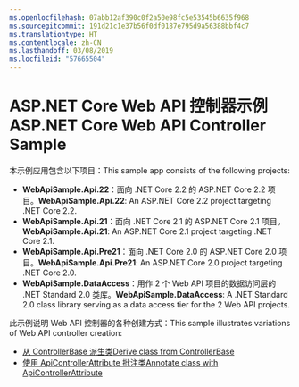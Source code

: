 ```yaml
---
ms.openlocfilehash: 07abb12af390c0f2a50e98fc5e53545b6635f968
ms.sourcegitcommit: 191d21c1e37b56f0df0187e795d9a56388bbf4c7
ms.translationtype: HT
ms.contentlocale: zh-CN
ms.lasthandoff: 03/08/2019
ms.locfileid: "57665504"
---
```

# <a name="aspnet-core-web-api-controller-sample"></a><span data-ttu-id="ad451-101">ASP.NET Core Web API 控制器示例</span><span class="sxs-lookup"><span data-stu-id="ad451-101">ASP.NET Core Web API Controller Sample</span></span>

<span data-ttu-id="ad451-102">本示例应用包含以下项目：</span><span class="sxs-lookup"><span data-stu-id="ad451-102">This sample app consists of the following projects:</span></span>

- <span data-ttu-id="ad451-103">**WebApiSample.Api.22**：面向 .NET Core 2.2 的 ASP.NET Core 2.2 项目。</span><span class="sxs-lookup"><span data-stu-id="ad451-103">**WebApiSample.Api.22**: An ASP.NET Core 2.2 project targeting .NET Core 2.2.</span></span>
- <span data-ttu-id="ad451-104">**WebApiSample.Api.21**：面向 .NET Core 2.1 的 ASP.NET Core 2.1 项目。</span><span class="sxs-lookup"><span data-stu-id="ad451-104">**WebApiSample.Api.21**: An ASP.NET Core 2.1 project targeting .NET Core 2.1.</span></span>
- <span data-ttu-id="ad451-105">**WebApiSample.Api.Pre21**：面向 .NET Core 2.0 的 ASP.NET Core 2.0 项目。</span><span class="sxs-lookup"><span data-stu-id="ad451-105">**WebApiSample.Api.Pre21**: An ASP.NET Core 2.0 project targeting .NET Core 2.0.</span></span>
- <span data-ttu-id="ad451-106">**WebApiSample.DataAccess**：用作 2 个 Web API 项目的数据访问层的 .NET Standard 2.0 类库。</span><span class="sxs-lookup"><span data-stu-id="ad451-106">**WebApiSample.DataAccess**: A .NET Standard 2.0 class library serving as a data access tier for the 2 Web API projects.</span></span>

<span data-ttu-id="ad451-107">此示例说明 Web API 控制器的各种创建方式：</span><span class="sxs-lookup"><span data-stu-id="ad451-107">This sample illustrates variations of Web API controller creation:</span></span>

- [<span data-ttu-id="ad451-108">从 ControllerBase 派生类</span><span class="sxs-lookup"><span data-stu-id="ad451-108">Derive class from ControllerBase</span></span>](https://docs.microsoft.com/aspnet/core/web-api#derive-class-from-controllerbase)
- [<span data-ttu-id="ad451-109">使用 ApiControllerAttribute 批注类</span><span class="sxs-lookup"><span data-stu-id="ad451-109">Annotate class with ApiControllerAttribute</span></span>](https://docs.microsoft.com/aspnet/core/web-api#annotate-class-with-apicontrollerattribute)
